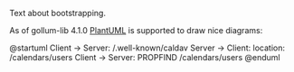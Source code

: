 <!-- --- title: Bootstrapping -->

Text about bootstrapping.

As of gollum-lib 4.1.0 [PlantUML](http://plantuml.com/) is supported to draw nice diagrams:

@startuml
Client -> Server: /.well-known/caldav
Server -> Client: location: /calendars/users
Client -> Server: PROPFIND /calendars/users 
@enduml


